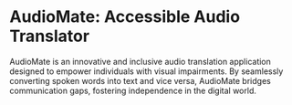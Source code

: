 # AudioMate: Accessible Audio Translator
AudioMate is an innovative and inclusive audio translation application designed to empower individuals with visual impairments. By seamlessly converting spoken words into text and vice versa, AudioMate bridges communication gaps, fostering independence in the digital world.

